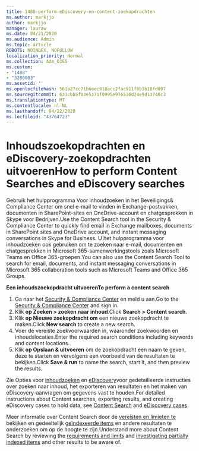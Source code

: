 ```yaml
---
title: 1488-perform-eDiscovery-en-content-zoekopdrachten
ms.author: markjjo
author: markjjo
manager: lauraw
ms.date: 04/21/2020
ms.audience: Admin
ms.topic: article
ROBOTS: NOINDEX, NOFOLLOW
localization_priority: Normal
ms.collection: Adm_O365
ms.custom:
- "1488"
- "3200003"
ms.assetid: ''
ms.openlocfilehash: 561a27cc71b6eec918acc2fac911f8b3b18fd097
ms.sourcegitcommit: 631cbb5f03e5371f0995e976536d24e9d13746c3
ms.translationtype: MT
ms.contentlocale: nl-NL
ms.lasthandoff: 04/22/2020
ms.locfileid: "43764723"
---
```

# <a name="how-to-perform-content-searches-and-ediscovery-searches"></a><span data-ttu-id="7b77a-102">Inhoudszoekopdrachten en eDiscovery-zoekopdrachten uitvoeren</span><span class="sxs-lookup"><span data-stu-id="7b77a-102">How to perform Content Searches and eDiscovery searches</span></span>

<span data-ttu-id="7b77a-103">Gebruik het hulpprogramma Voor inhoudzoeken in het Beveiligings& Compliance Center om snel e-mail te vinden in Exchange-postvakken, documenten in SharePoint-sites en OneDrive-account en chatgesprekken in Skype voor Bedrijven.</span><span class="sxs-lookup"><span data-stu-id="7b77a-103">Use the Content Search tool in the Security & Compliance Center to quickly find email in Exchange mailboxes, documents in SharePoint sites and OneDrive account, and instant messaging conversations in Skype for Business.</span></span> <span data-ttu-id="7b77a-104">U het hulpprogramma voor inhoudzoeken ook gebruiken om te zoeken naar e-mail, documenten en chatgesprekken in Microsoft 365-samenwerkingstools zoals Microsoft Teams en Office 365-groepen.</span><span class="sxs-lookup"><span data-stu-id="7b77a-104">You can also use the Content Search Tool to search for email, documents, and instant messaging conversations in Microsoft 365 collaboration tools such as Microsoft Teams and Office 365 Groups.</span></span>

<span data-ttu-id="7b77a-105">**Een inhoudszoekopdracht uitvoeren**</span><span class="sxs-lookup"><span data-stu-id="7b77a-105">**To perform a content search**</span></span>

1. <span data-ttu-id="7b77a-106">Ga naar het [Security & Compliance Center](https://protection.office.com) en meld u aan.</span><span class="sxs-lookup"><span data-stu-id="7b77a-106">Go to the [Security & Compliance Center](https://protection.office.com) and sign in.</span></span>
2. <span data-ttu-id="7b77a-107">Klik **op Zoeken > zoeken naar inhoud**.</span><span class="sxs-lookup"><span data-stu-id="7b77a-107">Click **Search > Content search**.</span></span>
3. <span data-ttu-id="7b77a-108">Klik **op Nieuwe zoekopdracht om** een nieuwe zoekopdracht te maken.</span><span class="sxs-lookup"><span data-stu-id="7b77a-108">Click **New search** to create a new search.</span></span>
4. <span data-ttu-id="7b77a-109">Voer de vereiste zoekvoorwaarden in, waaronder zoekwoorden en inhoudslocaties.</span><span class="sxs-lookup"><span data-stu-id="7b77a-109">Enter the required search conditions including keywords and content locations.</span></span>  
5. <span data-ttu-id="7b77a-110">Klik **op Opslaan & uitvoeren** om de zoekopdracht een naam te geven, deze te starten en vervolgens een voorbeeld van de resultaten te bekijken.</span><span class="sxs-lookup"><span data-stu-id="7b77a-110">Click **Save & run** to name the search, start it, and then preview the results.</span></span>

<span data-ttu-id="7b77a-111">Zie Opties voor [inhoudzoeken](https://docs.microsoft.com/office365/securitycompliance/content-search) en [eDiscovery](https://docs.microsoft.com/office365/securitycompliance/ediscovery-cases)voor gedetailleerde instructies over zoeken naar inhoud, het exporteren van resultaten en het maken van eDiscovery-aanvragen om gegevens vast te houden.</span><span class="sxs-lookup"><span data-stu-id="7b77a-111">For detailed instructions about Content searches, exporting results, and creating eDiscovery cases to hold data, see [Content Search](https://docs.microsoft.com/office365/securitycompliance/content-search) and [eDiscovery cases](https://docs.microsoft.com/office365/securitycompliance/ediscovery-cases).</span></span>

<span data-ttu-id="7b77a-112">Meer informatie over Content Search door de [vereisten en limieten te](https://docs.microsoft.com/office365/securitycompliance/limits-for-content-search) bekijken en gedeeltelijk [geïndexeerde items](https://docs.microsoft.com/office365/securitycompliance/investigating-partially-indexed-items-in-ediscovery) en andere resultaten te onderzoeken om op de hoogte te zijn.</span><span class="sxs-lookup"><span data-stu-id="7b77a-112">Understand more about Content Search by reviewing the [requirements and limits](https://docs.microsoft.com/office365/securitycompliance/limits-for-content-search) and  [investigating partially indexed items](https://docs.microsoft.com/office365/securitycompliance/investigating-partially-indexed-items-in-ediscovery) and other results to be aware of.</span></span>